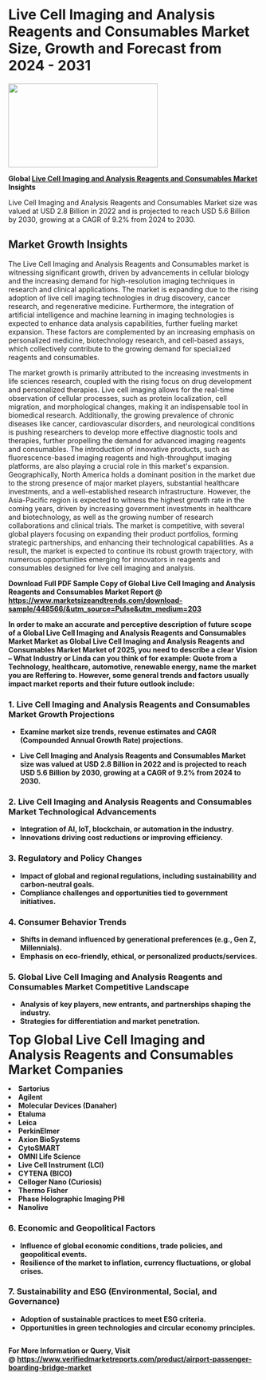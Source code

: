<H1>Live Cell Imaging and Analysis Reagents and Consumables Market Size, Growth and Forecast from 2024 - 2031</H1><img class="aligncenter size-medium wp-image-584254" src="https://thirdeyenews.in/wp-content/uploads/2024/09/Global-Market-Research-300x168.jpeg" alt="" width="300" height="168" /><p><strong>Global&nbsp;<a href="https://www.marketsizeandtrends.com/download-sample/448566/&amp;utm_source=Pulse&amp;utm_medium=203">Live Cell Imaging and Analysis Reagents and Consumables Market</a> Insights</strong></p><p>Live Cell Imaging and Analysis Reagents and Consumables Market size was valued at USD 2.8 Billion in 2022 and is projected to reach USD 5.6 Billion by 2030, growing at a CAGR of 9.2% from 2024 to 2030.</p><p><h2>Market Growth Insights</h2> <p>The Live Cell Imaging and Analysis Reagents and Consumables market is witnessing significant growth, driven by advancements in cellular biology and the increasing demand for high-resolution imaging techniques in research and clinical applications. The market is expanding due to the rising adoption of live cell imaging technologies in drug discovery, cancer research, and regenerative medicine. Furthermore, the integration of artificial intelligence and machine learning in imaging technologies is expected to enhance data analysis capabilities, further fueling market expansion. These factors are complemented by an increasing emphasis on personalized medicine, biotechnology research, and cell-based assays, which collectively contribute to the growing demand for specialized reagents and consumables.</p> <p><strong></strong></p> <p>The market growth is primarily attributed to the increasing investments in life sciences research, coupled with the rising focus on drug development and personalized therapies. Live cell imaging allows for the real-time observation of cellular processes, such as protein localization, cell migration, and morphological changes, making it an indispensable tool in biomedical research. Additionally, the growing prevalence of chronic diseases like cancer, cardiovascular disorders, and neurological conditions is pushing researchers to develop more effective diagnostic tools and therapies, further propelling the demand for advanced imaging reagents and consumables. The introduction of innovative products, such as fluorescence-based imaging reagents and high-throughput imaging platforms, are also playing a crucial role in this market's expansion. Geographically, North America holds a dominant position in the market due to the strong presence of major market players, substantial healthcare investments, and a well-established research infrastructure. However, the Asia-Pacific region is expected to witness the highest growth rate in the coming years, driven by increasing government investments in healthcare and biotechnology, as well as the growing number of research collaborations and clinical trials. The market is competitive, with several global players focusing on expanding their product portfolios, forming strategic partnerships, and enhancing their technological capabilities. As a result, the market is expected to continue its robust growth trajectory, with numerous opportunities emerging for innovators in reagents and consumables designed for live cell imaging and analysis.</p> <p><strong></p><p><span class=""><strong>Download Full PDF Sample Copy of Global Live Cell Imaging and Analysis Reagents and Consumables Market Report</strong> @ <a href="https://www.marketsizeandtrends.com/download-sample/448566/&amp;utm_source=Pulse&amp;utm_medium=203" target="_blank">https://www.marketsizeandtrends.com/download-sample/448566/&amp;utm_source=Pulse&amp;utm_medium=203</a></span></p><p>In order to make an accurate and perceptive description of future scope of a Global&nbsp;Live Cell Imaging and Analysis Reagents and Consumables Market Market as Global&nbsp;Live Cell Imaging and Analysis Reagents and Consumables Market Market of 2025, you need to describe a clear Vision &ndash; What Industry or Linda can you think of for example: Quote from a Technology, healthcare, automotive, renewable energy, name the market you are Reffering to. However, some general trends and factors usually impact market reports and their future outlook include:</p><h3>1.&nbsp;<strong>Live Cell Imaging and Analysis Reagents and Consumables Market Growth Projections</strong></h3><ul><li>Examine market size trends, revenue estimates and CAGR (Compounded Annual Growth Rate) projections.</li><li><p>Live Cell Imaging and Analysis Reagents and Consumables Market size was valued at USD 2.8 Billion in 2022 and is projected to reach USD 5.6 Billion by 2030, growing at a CAGR of 9.2% from 2024 to 2030.</p></li></ul><h3>2.&nbsp;<strong>Live Cell Imaging and Analysis Reagents and Consumables Market Technological Advancements</strong></h3><ul><li>Integration of AI, IoT, blockchain, or automation in the industry.</li><li>Innovations driving cost reductions or improving efficiency.</li></ul><h3>3.&nbsp;<strong>Regulatory and Policy Changes</strong></h3><ul><li>Impact of global and regional regulations, including sustainability and carbon-neutral goals.</li><li>Compliance challenges and opportunities tied to government initiatives.</li></ul><h3>4.&nbsp;<strong>Consumer Behavior Trends</strong></h3><ul><li>Shifts in demand influenced by generational preferences (e.g., Gen Z, Millennials).</li><li>Emphasis on eco-friendly, ethical, or personalized products/services.</li></ul><h3>5.&nbsp;<strong>Global Live Cell Imaging and Analysis Reagents and Consumables Market Competitive Landscape</strong></h3><ul><li>Analysis of key players, new entrants, and partnerships shaping the industry.</li><li>Strategies for differentiation and market penetration.</li></ul><p data-pm-slice="1 1 []"><span style="color: inherit; font-family: inherit; font-size: 25px;">Top Global Live Cell Imaging and Analysis Reagents and Consumables Market Companies</span></p><div class="" data-test-id=""><p><li>Sartorius</li><li> Agilent</li><li> Molecular Devices (Danaher)</li><li> Etaluma</li><li> Leica</li><li> PerkinElmer</li><li> Axion BioSystems</li><li> CytoSMART</li><li> OMNI Life Science</li><li> Live Cell Instrument (LCI)</li><li> CYTENA (BICO)</li><li> Celloger Nano (Curiosis)</li><li> Thermo Fisher</li><li> Phase Holographic Imaging PHI</li><li> Nanolive</li></p></div><h3>6.&nbsp;<strong>Economic and Geopolitical Factors</strong></h3><ul><li>Influence of global economic conditions, trade policies, and geopolitical events.</li><li>Resilience of the market to inflation, currency fluctuations, or global crises.</li></ul><h3>7.&nbsp;<strong>Sustainability and ESG (Environmental, Social, and Governance)</strong></h3><ul><li>Adoption of sustainable practices to meet ESG criteria.</li><li>Opportunities in green technologies and circular economy principles.</li></ul><h2><strong style="font-size: 14px;">For More Information or Query, Visit @&nbsp;</strong><a style="background-color: #ffffff; font-size: 14px;" href="https://www.marketsizeandtrends.com/report/live-cell-imaging-and-analysis-reagents-and-consumables-market/" target="_blank">https://www.verifiedmarketreports.com/product/airport-passenger-boarding-bridge-market</a></h2>
